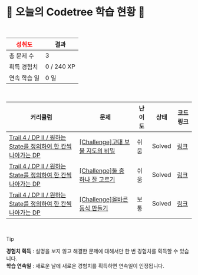 # 🌲 오늘의 Codetree 학습 현황 🌲

<br />

| <span style="color:red;display:block;text-align:center;"> **성취도**</span> | 결과 |
|---|---|
| 총 문제 수 | 3 |
| 획득 경험치 | 0 / 240 XP |
| 연속 학습 일 | 0 일 |

<br />

|커리큘럼|문제|난이도|상태|코드 링크|
|---|---|---|---|---|
|[Trail 4 / DP II / 원하는 State를 정의하여 한 칸씩 나아가는 DP](https://www.codetree.ai/trail-info/intermediate-low/)|[[Challenge]고대 보물 지도의 비밀](https://www.codetree.ai/trails/complete/curated-cards/challenge-secret-of-ancient-treasure-map/)|쉬움|Solved|[링크](https://github.com/GulSauce/codetree-TILs/blob/main/250323/%EA%B3%A0%EB%8C%80%20%EB%B3%B4%EB%AC%BC%20%EC%A7%80%EB%8F%84%EC%9D%98%20%EB%B9%84%EB%B0%80/secret-of-ancient-treasure-map.java)|
|[Trail 4 / DP II / 원하는 State를 정의하여 한 칸씩 나아가는 DP](https://www.codetree.ai/trail-info/intermediate-low/)|[[Challenge]둘 중 하나 잘 고르기](https://www.codetree.ai/trails/complete/curated-cards/challenge-choose-one-of-two-points/)|쉬움|Solved|[링크](https://github.com/GulSauce/codetree-TILs/blob/main/250323/%EB%91%98%20%EC%A4%91%20%ED%95%98%EB%82%98%20%EC%9E%98%20%EA%B3%A0%EB%A5%B4%EA%B8%B0/choose-one-of-two-points.java)|
|[Trail 4 / DP II / 원하는 State를 정의하여 한 칸씩 나아가는 DP](https://www.codetree.ai/trail-info/intermediate-low/)|[[Challenge]올바른 등식 만들기](https://www.codetree.ai/trails/complete/curated-cards/challenge-right-equality/)|보통|Solved|[링크](https://github.com/GulSauce/codetree-TILs/blob/main/250323/%EC%98%AC%EB%B0%94%EB%A5%B8%20%EB%93%B1%EC%8B%9D%20%EB%A7%8C%EB%93%A4%EA%B8%B0/right-equality.java)|


<br />

> [!TIP]
> **경험치 획득** : 설명을 보지 않고 해결한 문제에 대해서만 한 번 경험치를 획득할 수 있습니다.  
> **학습 연속일** : 새로운 날에 새로운 경험치를 획득하면 연속일이 인정됩니다.

